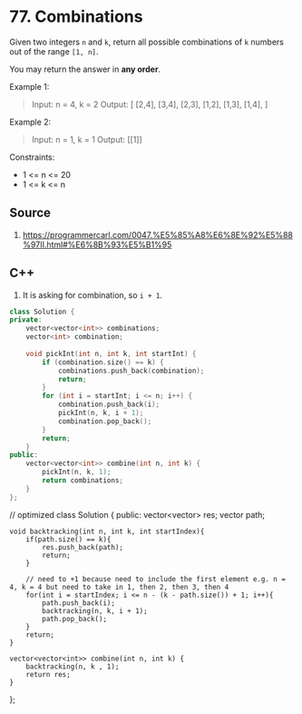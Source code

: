 # 77. Combinations

Given two integers `n` and `k`, return all possible combinations of `k` numbers out of the range `[1, n]`.

You may return the answer in **any order**.

Example 1:

> Input: n = 4, k = 2
> Output:
[
  [2,4],
  [3,4],
  [2,3],
  [1,2],
  [1,3],
  [1,4],
]

Example 2:

> Input: n = 1, k = 1
> Output: [[1]]

Constraints:

* 1 <= n <= 20
* 1 <= k <= n

## Source
1. https://programmercarl.com/0047.%E5%85%A8%E6%8E%92%E5%88%97II.html#%E6%8B%93%E5%B1%95

## C++
1. It is asking for combination, so `i + 1`.
```c++
class Solution {
private:
    vector<vector<int>> combinations;
    vector<int> combination;
    
    void pickInt(int n, int k, int startInt) {
        if (combination.size() == k) {
            combinations.push_back(combination);
            return;
        }
        for (int i = startInt; i <= n; i++) {
            combination.push_back(i);
            pickInt(n, k, i + 1);
            combination.pop_back();
        }
        return;
    }
public:
    vector<vector<int>> combine(int n, int k) {
        pickInt(n, k, 1);
        return combinations;
    }
};
```

// optimized
class Solution {
public:
    vector<vector<int>> res;
    vector<int> path;
    
    void backtracking(int n, int k, int startIndex){
        if(path.size() == k){
            res.push_back(path);
            return;
        }
        
        // need to +1 because need to include the first element e.g. n = 4, k = 4 but need to take in 1, then 2, then 3, then 4
        for(int i = startIndex; i <= n - (k - path.size()) + 1; i++){
            path.push_back(i);
            backtracking(n, k, i + 1);
            path.pop_back();
        }
        return;
    }
    
    vector<vector<int>> combine(int n, int k) {     
        backtracking(n, k , 1);
        return res;
    }
};
